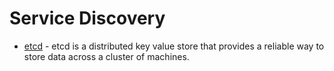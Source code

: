 # Service Discovery

* [etcd](Tools/etcd.md) - etcd is a distributed key value store that provides a reliable way to store data across a cluster of machines. 
